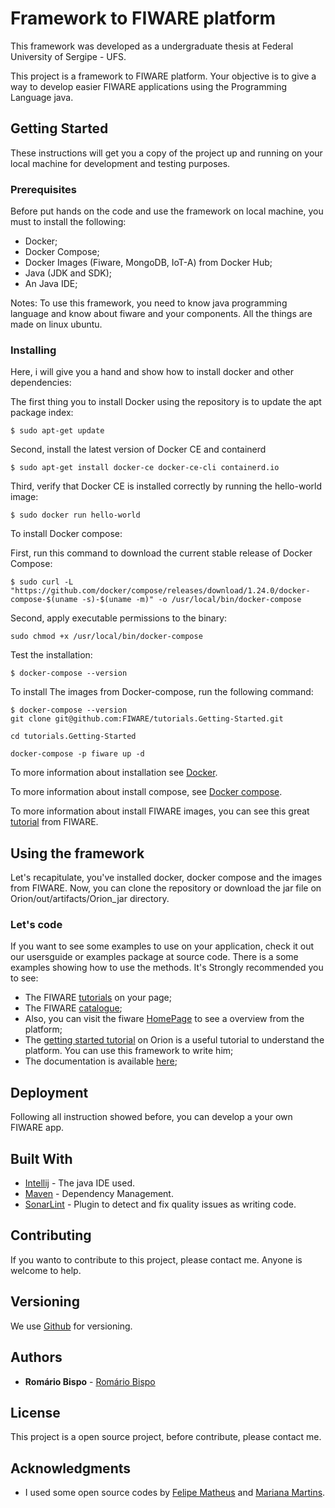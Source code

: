 # Framework to FIWARE platform
This framework was developed as a undergraduate thesis at Federal University of Sergipe - UFS.

This project is a framework to FIWARE platform. Your objective is to give a way to develop easier FIWARE applications using the Programming Language java. 
## Getting Started

These instructions will get you a copy of the project up and running on your local machine for development and testing purposes.

### Prerequisites

Before put hands on the code and use the framework on local machine, you must to install the following:

- Docker;
- Docker Compose;
- Docker Images (Fiware, MongoDB, IoT-A) from Docker Hub;
- Java (JDK and SDK);
- An Java IDE;

Notes: To use this framework, you need to know java programming language and know about fiware and your components. All the things are made on linux ubuntu.

### Installing

Here, i will give you a hand and show how to install docker and other dependencies:

The first thing you to install Docker using the repository is to update the apt package index:
```
$ sudo apt-get update
```
Second, install the latest version of Docker CE and containerd
```
$ sudo apt-get install docker-ce docker-ce-cli containerd.io
```
Third, verify that Docker CE is installed correctly by running the hello-world image:
```
$ sudo docker run hello-world
```

To install Docker compose:

First, run this command to download the current stable release of Docker Compose:


```
$ sudo curl -L "https://github.com/docker/compose/releases/download/1.24.0/docker-compose-$(uname -s)-$(uname -m)" -o /usr/local/bin/docker-compose

```

Second, apply executable permissions to the binary:
```
sudo chmod +x /usr/local/bin/docker-compose
```

Test the installation:
```
$ docker-compose --version
```

To install The images from Docker-compose, run the following command:

```
$ docker-compose --version
git clone git@github.com:FIWARE/tutorials.Getting-Started.git
```

```
cd tutorials.Getting-Started
```

```
docker-compose -p fiware up -d
```


To more information about installation see [Docker](https://docs.docker.com/install/).

To  more information about install compose, see [Docker compose](https://docs.docker.com/compose/install/).


To more information about install FIWARE images, you can see this great [tutorial](https://fiware-tutorials.readthedocs.io/en/latest/getting-started/index.html) from FIWARE.


## Using the framework

Let's recapitulate, you've installed docker, docker compose and the images from FIWARE. Now, you can clone the repository or download the jar file on Orion/out/artifacts/Orion_jar directory.

### Let's code
If you want to see some examples to use on your application, check it out our usersguide or examples package at source code. There is a some examples showing how to use the methods.
It's Strongly recommended you to see: 
- The FIWARE [tutorials](https://fiware-tutorials.readthedocs.io/en/latest/) on your page;
- The FIWARE [catalogue](https://www.fiware.org/developers/catalogue/);
- Also, you can visit the fiware [HomePage](https://www.fiware.org/) to see a overview from the platform;
- The [getting started tutorial](https://fiware-orion.readthedocs.io/en/master/) on Orion is a useful tutorial to understand the platform. You can use this framework to write him;
- The documentation is available [here](https://frameworkdocs.herokuapp.com/index.html);
## Deployment

Following all instruction showed before, you can develop a your own FIWARE app.
## Built With

* [Intellij](https://www.jetbrains.com/idea/) - The java IDE used.
* [Maven](https://maven.apache.org/) - Dependency Management.
* [SonarLint](https://www.sonarlint.org) - Plugin to detect and fix quality issues as writing code.

## Contributing
If you wanto to contribute to this project, please contact me. Anyone is welcome to help.
## Versioning

We use [Github](https://github.com/) for versioning.

## Authors

* **Romário Bispo** - [Romário Bispo](https://github.com/RomarioBispo)

## License

This project is a open source project, before contribute, please contact me.

## Acknowledgments

* I used some open source codes by [Felipe Matheus](https://git.dcomp.ufs.br/felipematheuscs/TCC) and [Mariana Martins](https://github.com/mariana-leite/TCC).

